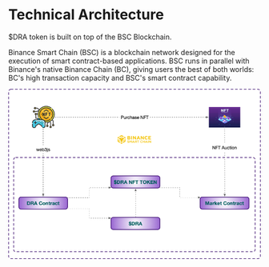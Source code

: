 # Technical Architecture

$DRA token is built on top of the BSC Blockchain. 

Binance Smart Chain \(BSC\) is a blockchain network designed for the execution of smart contract-based applications. BSC runs in parallel with Binance's native Binance Chain \(BC\), giving users the best of both worlds: BC's high transaction capacity and BSC's smart contract capability.

![](../.gitbook/assets/image%20%281%29.png)



